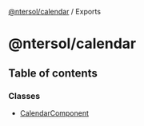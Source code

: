 [@ntersol/calendar](README.md) / Exports

# @ntersol/calendar

## Table of contents

### Classes

- [CalendarComponent](classes/CalendarComponent.md)
